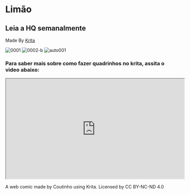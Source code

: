 # Limão
<meta charset="utf-8" name="viewport" 
        content= "width=device-width, initial-scale=1.0">
        
## Leia a HQ semanalmente
Made By [Krita](https://www.krita.org)

![0001](https://user-images.githubusercontent.com/88214445/127722384-7e12040a-b165-459f-b0ee-78bea1ccfc66.jpg)
![0002-b](https://user-images.githubusercontent.com/88214445/127722437-d45d8c42-7cd7-4582-aac5-709b623e7fab.jpg)
![auto001](https://user-images.githubusercontent.com/88214445/127742194-2c34486d-995c-4e08-a873-f8c9a199db06.jpg)


### Para saber mais sobre como fazer quadrinhos no krita, assita o video abaixo:
<div align="responsive"><iframe width="560" height="315" src="https://www.youtube.com/embed/A7olKdIEtNQ" title="YouTube video player" frameborder="1" allow="accelerometer; autoplay; clipboard-write; encrypted-media; gyroscope; picture-in-picture" allowfullscreen></iframe></div>



A web comic made by Coutinho using Krita.
Licensed by CC BY-NC-ND 4.0  


